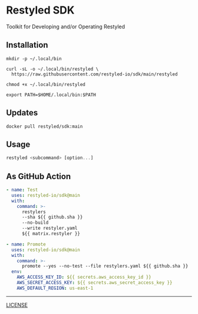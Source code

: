 # Restyled SDK

Toolkit for Developing and/or Operating Restyled

## Installation

```console
mkdir -p ~/.local/bin

curl -sL -o ~/.local/bin/restyled \
  https://raw.githubusercontent.com/restyled-io/sdk/main/restyled

chmod +x ~/.local/bin/restyled

export PATH=$HOME/.local/bin:$PATH
```

## Updates

```console
docker pull restyled/sdk:main
```

## Usage

```hs
restyled <subcommand> [option...]
```

## As GitHub Action

```yaml
- name: Test
  uses: restyled-io/sdk@main
  with:
    command: >-
      restylers
      --sha ${{ github.sha }}
      --no-build
      --write restyler.yaml
      ${{ matrix.restyler }}
```

```yaml
- name: Promote
  uses: restyled-io/sdk@main
  with:
    command: >-
      promote --yes --no-test --file restylers.yaml ${{ github.sha }}
  env:
    AWS_ACCESS_KEY_ID: ${{ secrets.aws_access_key_id }}
    AWS_SECRET_ACCESS_KEY: ${{ secrets.aws_secret_access_key }}
    AWS_DEFAULT_REGION: us-east-1
```

---

[LICENSE](./LICENSE)
